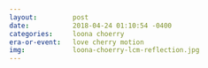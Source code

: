 ```yaml
---
layout:         post
date:           2018-04-24 01:10:54 -0400
categories:     loona choerry
era-or-event:   love cherry motion
img:            loona-choerry-lcm-reflection.jpg
---
```

